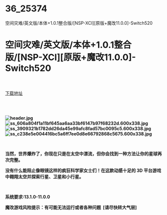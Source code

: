 # 36_25374
空间灾难/英文版/本体+1.0.1整合版/[NSP-XCI][原版+魔改11.0.0]-Switch520
# 空间灾难/英文版/本体+1.0.1整合版/[NSP-XCI][原版+魔改11.0.0]-Switch520
 <br/></br>
[下载地址](https://www.switch520.cc/article/25374 "下载地址")
<br/></br>

<p>&nbsp;</p>
<p><strong><img title="header.jpg" src="https://www.switch520.cc/muke_img/2021_12_09_f020a542fa542.jpg" alt="header.jpg"></strong><br>
<strong><img title="ss_606a804f1a11bf645aa6aa33bf6147b97f68232d.600x338.jpg" src="https://www.switch520.cc/muke_img/2021_12_09_0861beef1754a.jpg" alt="ss_606a804f1a11bf645aa6aa33bf6147b97f68232d.600x338.jpg"></strong><br>
<strong><img title="ss_3909321b1782dd26da45e99afc8fad57bc0095c5.600x338.jpg" src="https://www.switch520.cc/muke_img/2021_12_09_2ecd79f1879f1.jpg" alt="ss_3909321b1782dd26da45e99afc8fad57bc0095c5.600x338.jpg"></strong><br>
<strong><img title="ss_c238e5e004416bc5a6ff7ee0d8e66792868c5675.600x338.jpg" src="https://www.switch520.cc/muke_img/2021_12_09_f5ed5083ec74c.jpg" alt="ss_c238e5e004416bc5a6ff7ee0d8e66792868c5675.600x338.jpg">&nbsp;</strong></p>
<p>&nbsp;</p>
<p><strong>当然，世界爆炸了，你现在只是在太空中漂流，但你会找到一种方法让你的星球再次完整。</strong></p>
<p><strong>没有什么能阻止像眼镜这样的疯狂科学家女士们！在这款动感十足的 3D 平台游戏中翱翔太空并探索行星、卫星和小行星。</strong></p>
<p>&nbsp;</p>
<p><strong>系统要求:13.1.0-11.0.0</strong></p>
<p><strong>魔改游戏风险提示：有可能无法运行或者各种问题 &nbsp;[请尽快转大气层]</strong></p>



